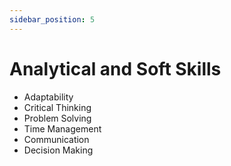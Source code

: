 ```yaml
---
sidebar_position: 5
---
```


# Analytical and Soft Skills

- Adaptability
- Critical Thinking
- Problem Solving
- Time Management
- Communication
- Decision Making
